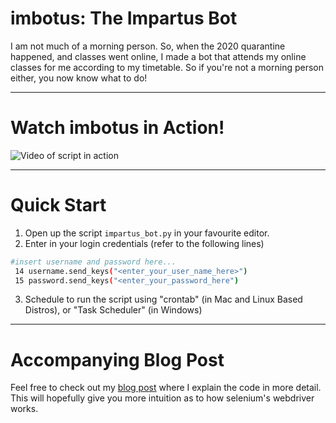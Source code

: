 # imbotus: The Impartus Bot
I am not much of a morning person. So, when the 2020 quarantine happened, and classes went online, I made a bot that attends my online classes for me according to my timetable. So if you're not a morning person either, you now know what to do!  
  
---

# Watch imbotus in Action!
![Video of script in action](assets/imbotus.gif)

---

# Quick Start
1. Open up the script `impartus_bot.py` in your favourite editor.
2. Enter in your login credentials (refer to the following lines)
```bash
#insert username and password here...
 14 username.send_keys("<enter_your_user_name_here>")
 15 password.send_keys("<enter_your_password_here")
```
3. Schedule to run the script using "crontab" (in Mac and Linux Based Distros), or "Task Scheduler" (in Windows)

---

# Accompanying Blog Post

Feel free to check out my [blog post](https://www.narcodes.org/impartus_bot/) where I explain the code in more detail. This will hopefully give you more intuition as to how selenium's webdriver works.

